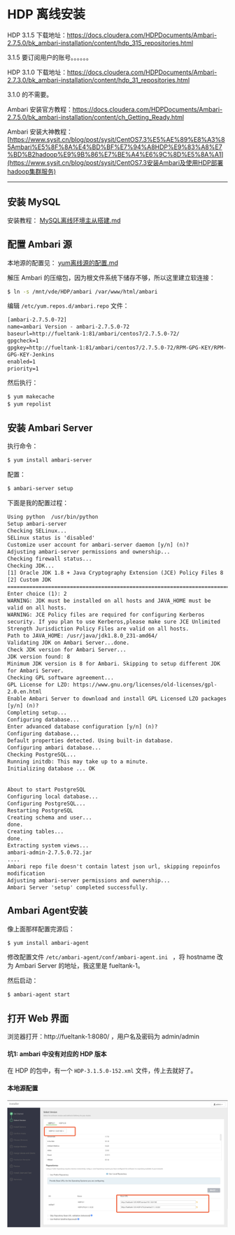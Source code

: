 # HDP 离线安装

HDP 3.1.5 下载地址：https://docs.cloudera.com/HDPDocuments/Ambari-2.7.5.0/bk_ambari-installation/content/hdp_315_repositories.html

3.1.5 要订阅用户的账号。。。。。。

HDP 3.1.0 下载地址：https://docs.cloudera.com/HDPDocuments/Ambari-2.7.3.0/bk_ambari-installation/content/hdp_31_repositories.html

3.1.0 的不需要。

Ambari 安装官方教程：https://docs.cloudera.com/HDPDocuments/Ambari-2.7.5.0/bk_ambari-installation/content/ch_Getting_Ready.html

Ambari 安装大神教程：[https://www.sysit.cn/blog/post/sysit/CentOS7.3%E5%AE%89%E8%A3%85Ambari%E5%8F%8A%E4%BD%BF%E7%94%A8HDP%E9%83%A8%E7%BD%B2hadoop%E9%9B%86%E7%BE%A4%E6%9C%8D%E5%8A%A1](https://www.sysit.cn/blog/post/sysit/CentOS7.3安装Ambari及使用HDP部署hadoop集群服务)



----



## 安装 MySQL

安装教程： [MySQL离线环境主从搭建.md](../../数据存储/MySQL/MySQL离线环境主从搭建.md) 

## 配置 Ambari 源

本地源的配置见： [yum离线源的配置.md](../../Linux/yum/yum离线源的配置.md) 

解压 Ambari 的压缩包，因为根文件系统下储存不够，所以这里建立软连接：

```bash
$ ln -s /mnt/vde/HDP/ambari /var/www/html/ambari
```



编辑 `/etc/yum.repos.d/ambari.repo` 文件：

```
[ambari-2.7.5.0-72]
name=ambari Version - ambari-2.7.5.0-72
baseurl=http://fueltank-1:81/ambari/centos7/2.7.5.0-72/
gpgcheck=1
gpgkey=http://fueltank-1:81/ambari/centos7/2.7.5.0-72/RPM-GPG-KEY/RPM-GPG-KEY-Jenkins
enabled=1
priority=1
```

然后执行：

```bash
$ yum makecache
$ yum repolist
```



## 安装 Ambari Server

执行命令：

```bash
$ yum install ambari-server
```

配置：

```bash
$ ambari-server setup
```

下面是我的配置过程：

```
Using python  /usr/bin/python
Setup ambari-server
Checking SELinux...
SELinux status is 'disabled'
Customize user account for ambari-server daemon [y/n] (n)? 
Adjusting ambari-server permissions and ownership...
Checking firewall status...
Checking JDK...
[1] Oracle JDK 1.8 + Java Cryptography Extension (JCE) Policy Files 8
[2] Custom JDK
==============================================================================
Enter choice (1): 2
WARNING: JDK must be installed on all hosts and JAVA_HOME must be valid on all hosts.
WARNING: JCE Policy files are required for configuring Kerberos security. If you plan to use Kerberos,please make sure JCE Unlimited Strength Jurisdiction Policy Files are valid on all hosts.
Path to JAVA_HOME: /usr/java/jdk1.8.0_231-amd64/
Validating JDK on Ambari Server...done.
Check JDK version for Ambari Server...
JDK version found: 8
Minimum JDK version is 8 for Ambari. Skipping to setup different JDK for Ambari Server.
Checking GPL software agreement...
GPL License for LZO: https://www.gnu.org/licenses/old-licenses/gpl-2.0.en.html
Enable Ambari Server to download and install GPL Licensed LZO packages [y/n] (n)? 
Completing setup...
Configuring database...
Enter advanced database configuration [y/n] (n)? 
Configuring database...
Default properties detected. Using built-in database.
Configuring ambari database...
Checking PostgreSQL...
Running initdb: This may take up to a minute.
Initializing database ... OK


About to start PostgreSQL
Configuring local database...
Configuring PostgreSQL...
Restarting PostgreSQL
Creating schema and user...
done.
Creating tables...
done.
Extracting system views...
ambari-admin-2.7.5.0.72.jar
....
Ambari repo file doesn't contain latest json url, skipping repoinfos modification
Adjusting ambari-server permissions and ownership...
Ambari Server 'setup' completed successfully.
```





## Ambari Agent安装

像上面那样配置完源后：

```bash
$ yum install ambari-agent
```

修改配置文件 `/etc/ambari-agent/conf/ambari-agent.ini ` ，将 hostname 改为 Ambari Server 的地址，我这里是 fueltank-1。

然后启动：

```bash
$ ambari-agent start
```



## 打开 Web 界面

浏览器打开：http://fueltank-1:8080/ ，用户名及密码为 admin/admin

#### 坑1: ambari 中没有对应的 HDP 版本

在 HDP 的包中，有一个 `HDP-3.1.5.0-152.xml` 文件，传上去就好了。



#### 本地源配置

![image-20200409163837038](../../resource/image-20200409163837038.png)




